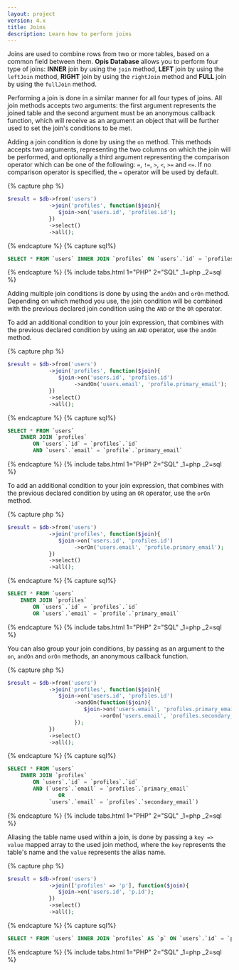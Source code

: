 ```yaml
---
layout: project
version: 4.x
title: Joins
description: Learn how to perform joins
---
```


Joins are used to combine rows from two or more tables, based on a common field between them.
**Opis Database** allows you to perform four type of joins: **INNER** join by using the `join` method,
**LEFT** join by using the `leftJoin` method, **RIGHT** join by using the `rightJoin` method 
and **FULL** join by using the `fullJoin` method.

Performing a join is done in a similar manner for all four types of joins. 
All join methods accepts two arguments: the first argument represents the joined table 
and the second argument must be an anonymous callback function, which will receive as an argument
an object that will be further used to set the join's conditions to be met.

Adding a join condition is done by using the `on` method. This methods accepts 
two arguments, representing the two columns on which the join will be performed, 
and optionally a third argument representing the comparison operator which 
can be one of the following: `=`, `!=`, `>`, `<`, `>=` and `<=`. 
If no comparison operator is specified, the `=` operator will be used by default.


{% capture php %}
```php
$result = $db->from('users')
             ->join('profiles', function($join){
                $join->on('users.id', 'profiles.id');
             })
             ->select()
             ->all();
```
{% endcapture %}
{% capture sql%}
```sql
SELECT * FROM `users` INNER JOIN `profiles` ON `users`.`id` = `profiles`.`id`
```
{% endcapture %}
{% include tabs.html 1="PHP" 2="SQL" _1=php _2=sql %}

Adding multiple join conditions is done by using the `andOn` and `orOn` method. 
Depending on which method you use, the join condition will be combined with the 
previous declared join condition using the `AND` or the `OR` operator.

To add an additional condition to your join expression, that combines with 
the previous declared condition by using an `AND` operator, use the `andOn` method.


{% capture php %}
```php
$result = $db->from('users')
             ->join('profiles', function($join){
                $join->on('users.id', 'profiles.id')
                     ->andOn('users.email', 'profile.primary_email');
             })
             ->select()
             ->all();
```
{% endcapture %}
{% capture sql%}
```sql
SELECT * FROM `users`
    INNER JOIN `profiles`
        ON `users`.`id` = `profiles`.`id`
        AND `users`.`email` = `profile`.`primary_email`
```
{% endcapture %}
{% include tabs.html 1="PHP" 2="SQL" _1=php _2=sql %}

To add an additional condition to your join expression, that combines with the previous 
declared condition by using an `OR` operator, use the `orOn` method.


{% capture php %}
```php
$result = $db->from('users')
             ->join('profiles', function($join){
                $join->on('users.id', 'profiles.id')
                     ->orOn('users.email', 'profile.primary_email');
             })
             ->select()
             ->all();
```
{% endcapture %}
{% capture sql%}
```sql
SELECT * FROM `users`
    INNER JOIN `profiles`
        ON `users`.`id` = `profiles`.`id`
        OR `users`.`email` = `profile`.`primary_email`
```
{% endcapture %}
{% include tabs.html 1="PHP" 2="SQL" _1=php _2=sql %}

You can also group your join conditions, by passing as an argument to the 
`on`, `andOn` and `orOn` methods, an anonymous callback function.


{% capture php %}
```php
$result = $db->from('users')
             ->join('profiles', function($join){
                $join->on('users.id', 'profiles.id')
                     ->andOn(function($join){
                        $join->on('users.email', 'profiles.primary_email')
                             ->orOn('users.email', 'profiles.secondary_email');
                     });
             })
             ->select()
             ->all();
```
{% endcapture %}
{% capture sql%}
```sql
SELECT * FROM `users`
    INNER JOIN `profiles`
        ON `users`.`id` = `profiles`.`id`
        AND (`users`.`email` = `profiles`.`primary_email`
                OR
             `users`.`email` = `profiles`.`secondary_email`)
```
{% endcapture %}
{% include tabs.html 1="PHP" 2="SQL" _1=php _2=sql %}

Aliasing the table name used within a join, is done by passing a `key => value` 
mapped array to the used join method, where the `key` represents the table's name 
and the `value` represents the alias name.


{% capture php %}
```php
$result = $db->from('users')
             ->join(['profiles' => 'p'], function($join){
                $join->on('users.id', 'p.id');
             })
             ->select()
             ->all();
```
{% endcapture %}
{% capture sql%}
```sql
SELECT * FROM `users` INNER JOIN `profiles` AS `p` ON `users`.`id` = `p`.`id`
```
{% endcapture %}
{% include tabs.html 1="PHP" 2="SQL" _1=php _2=sql %}
